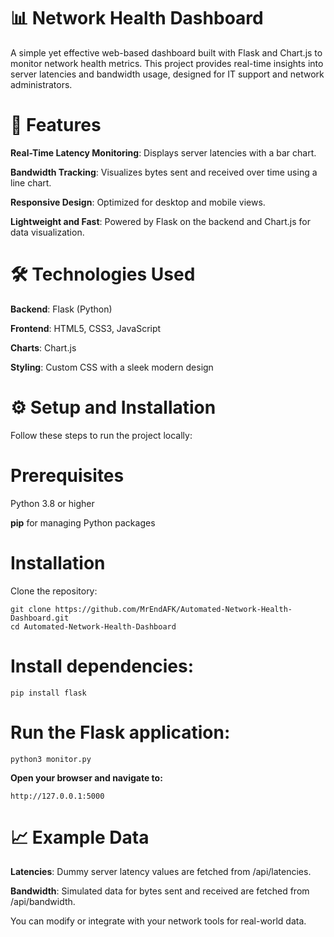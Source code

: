 # 📊 Network Health Dashboard

A simple yet effective web-based dashboard built with Flask and Chart.js to monitor network health metrics. This project provides real-time insights into server latencies and bandwidth usage, designed for IT support and network administrators.

# 🚀 Features

**Real-Time Latency Monitoring**: Displays server latencies with a bar chart.

**Bandwidth Tracking**: Visualizes bytes sent and received over time using a line chart.

**Responsive Design**: Optimized for desktop and mobile views.

**Lightweight and Fast**: Powered by Flask on the backend and Chart.js for data visualization.

# 🛠️ Technologies Used

**Backend**: Flask (Python)

**Frontend**: HTML5, CSS3, JavaScript

**Charts**: Chart.js

**Styling**: Custom CSS with a sleek modern design

# ⚙️ Setup and Installation

Follow these steps to run the project locally:

# Prerequisites

Python 3.8 or higher

**pip** for managing Python packages

# Installation

Clone the repository:

    git clone https://github.com/MrEndAFK/Automated-Network-Health-Dashboard.git
    cd Automated-Network-Health-Dashboard

# Install dependencies:

    pip install flask

# Run the Flask application:

    python3 monitor.py

**Open your browser and navigate to:**

    http://127.0.0.1:5000

# 📈 Example Data

**Latencies**: Dummy server latency values are fetched from /api/latencies.

**Bandwidth**: Simulated data for bytes sent and received are fetched from /api/bandwidth.

You can modify or integrate with your network tools for real-world data.